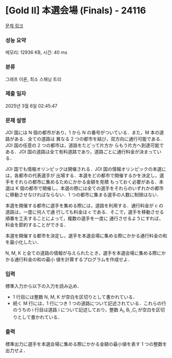 # [Gold II] 本選会場 (Finals) - 24116 

[문제 링크](https://www.acmicpc.net/problem/24116) 

### 성능 요약

메모리: 12936 KB, 시간: 40 ms

### 분류

그래프 이론, 최소 스패닝 트리

### 제출 일자

2025년 3월 6일 02:45:47

### 문제 설명

<p>JOI 国には N 個の都市があり，1 から N の番号がついている．また，M 本の道路がある．全ての道路は 異なる 2 つの都市を結び，双方向に通行可能である．JOI 国の任意の 2 つの都市は，道路をたどって片方か らもう片方へ到達可能である．JOI 国の道路は全て有料道路であり，道路ごとに通行料金が決まっている．</p>

<p>JOI 国でも情報オリンピックは開催される．JOI 国の情報オリンピックの本選には，各都市の代表選手が 出場する．本選をどの都市で開催するかを決定し，選手をそれらの都市に集めるためにかかる金額を見積 もっておく必要がある．本選は K 個の都市で開催し，本選の際には全ての選手をそれらのいずれかの都市 に移動させなければならない．1 つの都市に集まる選手の人数に制限はない．</p>

<p>本選を開催する都市に選手を集める際には，道路を利用する．通行料金が c の道路は，一度に何人で通 行しても料金は c である．そこで，選手を移動させる順番を工夫することによって，複数の選手を一度に 通行させるようにすれば，料金を節約することができる．</p>

<p>本選を開催する都市を決定し，選手を本選会場に集める際にかかる通行料金の和を最小化したい．</p>

<p>N, M, K と全ての道路の情報が与えられたとき，選手を本選会場に集める際にかかる通行料金の和の最小 値を計算するプログラムを作成せよ．</p>

### 입력 

 <p>標準入力から以下の入力を読み込め．</p>

<ul>
	<li>1 行目には整数 N, M, K が空白を区切りとして書かれている．</li>
	<li>続く M 行には，1 行につき 1 つの道路について記述されている．これらの行のうちの i 行目は道路 i について記述しており，整数 A<sub>i</sub>, B<sub>i</sub> ,C<sub>i</sub> が空白を区切りとして書かれている．</li>
</ul>

### 출력 

 <p>標準出力に選手を本選会場に集める際にかかる金額の最小値を表す 1 つの整数を出力せよ．</p>

